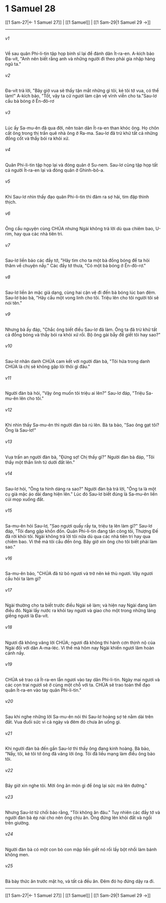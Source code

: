 # 1 Samuel 28

[[1 Sam-27|← 1 Samuel 27]] | [[1 Samuel]] | [[1 Sam-29|1 Samuel 29 →]]
***



###### v1 
Về sau quân Phi-li-tin tập họp binh sĩ lại để đánh dân Ít-ra-en. A-kích bảo Đa-vít, "Anh nên biết rằng anh và những người đi theo phải gia nhập hàng ngũ ta." 

###### v2 
Đa-vít trả lời, "Bây giờ vua sẽ thấy tận mắt những gì tôi, kẻ tôi tớ vua, có thể làm!" A-kích bảo, "Tốt, vậy ta cử ngươi làm cận vệ vĩnh viễn cho ta."Sau-lơ cầu bà bóng ở Ên-đô-rơ 

###### v3 
Lúc ấy Sa-mu-ên đã qua đời, nên toàn dân Ít-ra-en than khóc ông. Họ chôn cất ông trong thị trấn quê nhà ông ở Ra-ma. Sau-lơ đã trừ khử tất cả những đồng cốt và thầy bói ra khỏi xứ. 

###### v4 
Quân Phi-li-tin tập họp lại và đóng quân ở Su-nem. Sau-lơ cũng tập họp tất cả người Ít-ra-en lại và đóng quân ở Ghinh-bô-a. 

###### v5 
Khi Sau-lơ nhìn thấy đạo quân Phi-li-tin thì đâm ra sợ hãi, tim đập thình thịch. 

###### v6 
Ông cầu nguyện cùng CHÚA nhưng Ngài không trả lời dù qua chiêm bao, U-rim, hay qua các nhà tiên tri. 

###### v7 
Sau-lơ liền bảo các đầy tớ, "Hãy tìm cho ta một bà đồng bóng để ta hỏi thăm về chuyện nầy." Các đầy tớ thưa, "Có một bà bóng ở Ên-đô-rơ." 

###### v8 
Sau-lơ liền ăn mặc giả dạng, cùng hai cận vệ đi đến bà bóng lúc ban đêm. Sau-lơ bảo bà, "Hãy cầu một vong linh cho tôi. Triệu lên cho tôi người tôi sẽ nói tên." 

###### v9 
Nhưng bà ấy đáp, "Chắc ông biết điều Sau-lơ đã làm. Ông ta đã trừ khử tất cả đồng bóng và thầy bói ra khỏi xứ rồi. Bộ ông gài bẫy để giết tôi hay sao?" 

###### v10 
Sau-lơ nhân danh CHÚA cam kết với người đàn bà, "Tôi hứa trong danh CHÚA là chị sẽ không gặp lôi thôi gì đâu." 

###### v11 
Người đàn bà hỏi, "Vậy ông muốn tôi triệu ai lên?" Sau-lơ đáp, "Triệu Sa-mu-ên lên cho tôi." 

###### v12 
Khi nhìn thấy Sa-mu-ên thì người đàn bà rú lên. Bà ta bảo, "Sao ông gạt tôi? Ông là Sau-lơ!" 

###### v13 
Vua trấn an người đàn bà, "Đừng sợ! Chị thấy gì?" Người đàn bà đáp, "Tôi thấy một thần linh từ dưới đất lên." 

###### v14 
Sau-lơ hỏi, "Ông ta hình dáng ra sao?" Người đàn bà trả lời, "Ông ta là một cụ già mặc áo dài đang hiện lên." Lúc đó Sau-lơ biết đúng là Sa-mu-ên liền cúi mọp xuống đất. 

###### v15 
Sa-mu-ên hỏi Sau-lơ, "Sao ngươi quấy rầy ta, triệu ta lên làm gì?" Sau-lơ đáp, "Tôi đang gặp khốn đốn. Quân Phi-li-tin đang tấn công tôi, Thượng Đế đã rời khỏi tôi. Ngài không trả lời tôi nữa dù qua các nhà tiên tri hay qua chiêm bao. Vì thế mà tôi cầu đến ông. Bây giờ xin ông cho tôi biết phải làm sao." 

###### v16 
Sa-mu-ên bảo, "CHÚA đã từ bỏ ngươi và trở nên kẻ thù ngươi. Vậy ngươi cầu hỏi ta làm gì? 

###### v17 
Ngài thường cho ta biết trước điều Ngài sẽ làm; và hiện nay Ngài đang làm điều đó. Ngài lấy nước ra khỏi tay ngươi và giao cho một trong những láng giềng ngươi là Đa-vít. 

###### v18 
Ngươi đã không vâng lời CHÚA; ngươi đã không thi hành cơn thịnh nộ của Ngài đối với dân A-ma-léc. Vì thế mà hôm nay Ngài khiến ngươi lâm hoàn cảnh nầy. 

###### v19 
CHÚA sẽ trao cả Ít-ra-en lẫn ngươi vào tay dân Phi-li-tin. Ngày mai ngươi và các con trai ngươi sẽ ở cùng một chỗ với ta. CHÚA sẽ trao toàn thể đạo quân Ít-ra-en vào tay quân Phi-li-tin." 

###### v20 
Sau khi nghe những lời Sa-mu-ên nói thì Sau-lơ hoảng sợ té nằm dài trên đất. Vua đuối sức vì cả ngày và đêm đó chưa ăn uống gì. 

###### v21 
Khi người đàn bà đến gần Sau-lơ thì thấy ông đang kinh hoàng. Bà bảo, "Nầy, tôi, kẻ tôi tớ ông đã vâng lời ông. Tôi đã liều mạng làm điều ông bảo tôi. 

###### v22 
Bây giờ xin nghe tôi. Mời ông ăn món gì để ông lại sức mà lên đường." 

###### v23 
Nhưng Sau-lơ từ chối bảo rằng, "Tôi không ăn đâu." Tuy nhiên các đầy tớ và người đàn bà ép nài cho nên ông chịu ăn. Ông đứng lên khỏi đất và ngồi trên giường. 

###### v24 
Người đàn bà có một con bò con mập liền giết nó rồi lấy bột nhồi làm bánh không men. 

###### v25 
Bà bày thức ăn trước mặt họ, và tất cả đều ăn. Đêm đó họ đứng dậy ra đi.

***
[[1 Sam-27|← 1 Samuel 27]] | [[1 Samuel]] | [[1 Sam-29|1 Samuel 29 →]]
